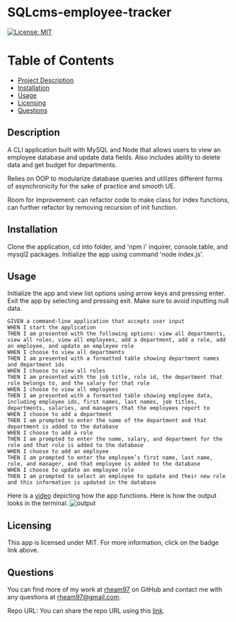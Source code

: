 # SQLcms-employee-tracker

  [![License: MIT](https://img.shields.io/badge/License-MIT-yellow.svg)](https://opensource.org/licenses/MIT)

  # Table of Contents
  * [Project Description](#description)
  * [Installation](#installation)
  * [Usage](#usage)
  * [Licensing](#license)
  * [Questions](#questions)
  
  <a name="description"></a>
  ## Description
  A CLI application built with MySQL and Node that allows users to view an employee database and update data fields. Also includes ability to delete data and get budget for departments. 

  Relies on OOP to modularize database queries and utilizes different forms of asynchronicity for the sake of practice and smooth UE.

  Room for improvement: can refactor code to make class for index functions, can further refactor by removing recursion of init function. 

  <a name="install"></a>
  ## Installation
  Clone the application, cd into folder, and 'npm i' inquirer, console.table, and mysql2 packages. Initialize the app using command 'node index.js'.

  <a name="usage"></a>
  ## Usage
  Initialize the app and view list options using arrow keys and pressing enter. Exit the app by selecting and pressing exit. Make sure to avoid inputting null data.

```
GIVEN a command-line application that accepts user input
WHEN I start the application
THEN I am presented with the following options: view all departments, view all roles, view all employees, add a department, add a role, add an employee, and update an employee role
WHEN I choose to view all departments
THEN I am presented with a formatted table showing department names and department ids
WHEN I choose to view all roles
THEN I am presented with the job title, role id, the department that role belongs to, and the salary for that role
WHEN I choose to view all employees
THEN I am presented with a formatted table showing employee data, including employee ids, first names, last names, job titles, departments, salaries, and managers that the employees report to
WHEN I choose to add a department
THEN I am prompted to enter the name of the department and that department is added to the database
WHEN I choose to add a role
THEN I am prompted to enter the name, salary, and department for the role and that role is added to the database
WHEN I choose to add an employee
THEN I am prompted to enter the employee’s first name, last name, role, and manager, and that employee is added to the database
WHEN I choose to update an employee role
THEN I am prompted to select an employee to update and their new role and this information is updated in the database
```
Here is a [video]() depicting how the app functions.
Here is how the output looks in the terminal.
![output]()


  <a name="license"></a>
  ## Licensing
  This app is licensed under MIT. For more information, click on the badge link above.

  <a name="questions"></a>
  ## Questions
  You can find more of my work at [rheam97](https://github.com/rheam97)
  on GitHub and contact me with any questions
  at rheam97@gmail.com.

  Repo URL: You can share the repo URL using this [link](https://github.com/rheam97/SQLcms-employee-tracker.git).

